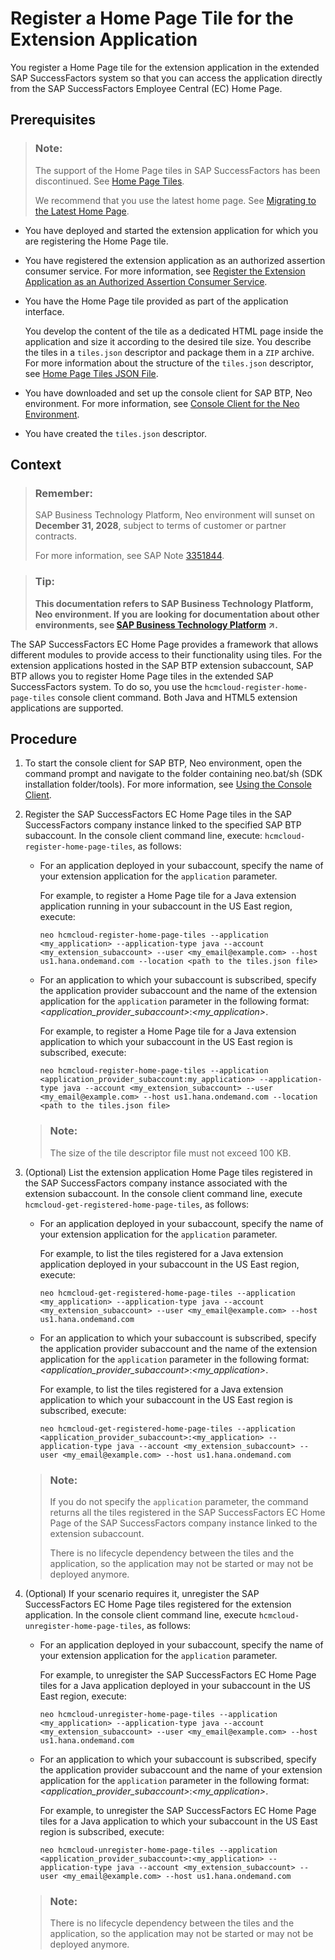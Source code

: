 <!-- loio6648ccfa8a654454b3f43631817c69ef -->

# Register a Home Page Tile for the Extension Application

You register a Home Page tile for the extension application in the extended SAP SuccessFactors system so that you can access the application directly from the SAP SuccessFactors Employee Central \(EC\) Home Page.



## Prerequisites

> ### Note:  
> The support of the Home Page tiles in SAP SuccessFactors has been discontinued. See [Home Page Tiles](https://help.sap.com/docs/SAP_SUCCESSFACTORS_PLATFORM/59f821da545a4bdb94f1eb8fa22e4b36/00c8674252d1461691bec004be68f425.html).
> 
> We recommend that you use the latest home page. See [Migrating to the Latest Home Page](https://help.sap.com/docs/SAP_SUCCESSFACTORS_PLATFORM/59f821da545a4bdb94f1eb8fa22e4b36/8d2921382f9544dc8d14cb249ec6a289.html).

-   You have deployed and started the extension application for which you are registering the Home Page tile.
-   You have registered the extension application as an authorized assertion consumer service. For more information, see [Register the Extension Application as an Authorized Assertion Consumer Service](https://help.sap.com/viewer/65de2977205c403bbc107264b8eccf4b/Cloud/en-US/47c4bfff70e94491a82353ddc66eb9a1.html).

-   You have the Home Page tile provided as part of the application interface.

    You develop the content of the tile as a dedicated HTML page inside the application and size it according to the desired tile size. You describe the tiles in a `tiles.json` descriptor and package them in a `ZIP` archive. For more information about the structure of the `tiles.json` descriptor, see [Home Page Tiles JSON File](home-page-tiles-json-file-872d124.md).

-   You have downloaded and set up the console client for SAP BTP, Neo environment. For more information, see [Console Client for the Neo Environment](../50-administration-and-ops-neo/console-client-for-the-neo-environment-7613230.md).

-   You have created the `tiles.json` descriptor.



## Context

> ### Remember:  
> SAP Business Technology Platform, Neo environment will sunset on **December 31, 2028**, subject to terms of customer or partner contracts.
> 
> For more information, see SAP Note [3351844](https://me.sap.com/notes/3351844).

> ### Tip:  
> **This documentation refers to SAP Business Technology Platform, Neo environment. If you are looking for documentation about other environments, see [SAP Business Technology Platform](https://help.sap.com/viewer/65de2977205c403bbc107264b8eccf4b/Cloud/en-US/6a2c1ab5a31b4ed9a2ce17a5329e1dd8.html "SAP Business Technology Platform (SAP BTP) is an integrated offering comprised of the following technology portfolios: application development; process automation; integration; data, analytics, and enterprise planning; artificial intelligence. The platform offers users the ability to turn data into business value, compose end-to-end business processes, connect entire IT landscapes, and personalize, build and extend SAP applications. This reduces the overall total cost of ownership maintaining SAP landscapes and third-party software across end-to-end business processes.") :arrow_upper_right:.**

The SAP SuccessFactors EC Home Page provides a framework that allows different modules to provide access to their functionality using tiles. For the extension applications hosted in the SAP BTP extension subaccount, SAP BTP allows you to register Home Page tiles in the extended SAP SuccessFactors system. To do so, you use the `hcmcloud-register-home-page-tiles` console client command. Both Java and HTML5 extension applications are supported.



<a name="loio6648ccfa8a654454b3f43631817c69ef__steps_b5d_h2k_lt"/>

## Procedure

1.  To start the console client for SAP BTP, Neo environment, open the command prompt and navigate to the folder containing neo.bat/sh \(SDK installation folder/tools\). For more information, see [Using the Console Client](../50-administration-and-ops-neo/using-the-console-client-8900b22.md).

2.  Register the SAP SuccessFactors EC Home Page tiles in the SAP SuccessFactors company instance linked to the specified SAP BTP subaccount. In the console client command line, execute: `hcmcloud-register-home-page-tiles`, as follows:

    -   For an application deployed in your subaccount, specify the name of your extension application for the `application` parameter.

        For example, to register a Home Page tile for a Java extension application running in your subaccount in the US East region, execute:

        ```
        neo hcmcloud-register-home-page-tiles --application <my_application> --application-type java --account <my_extension_subaccount> --user <my_email@example.com> --host us1.hana.ondemand.com --location <path to the tiles.json file>
        ```

    -   For an application to which your subaccount is subscribed, specify the application provider subaccount and the name of the extension application for the `application` parameter in the following format: *<application\_provider\_subaccount\>*:*<my\_application\>*.

        For example, to register a Home Page tile for a Java extension application to which your subaccount in the US East region is subscribed, execute:

        ```
        neo hcmcloud-register-home-page-tiles --application <application_provider_subaccount:my_application> --application-type java --account <my_extension_subaccount> --user <my_email@example.com> --host us1.hana.ondemand.com --location <path to the tiles.json file>
        ```


    > ### Note:  
    > The size of the tile descriptor file must not exceed 100 KB.

3.  \(Optional\) List the extension application Home Page tiles registered in the SAP SuccessFactors company instance associated with the extension subaccount. In the console client command line, execute `hcmcloud-get-registered-home-page-tiles`, as follows:

    -   For an application deployed in your subaccount, specify the name of your extension application for the `application` parameter.

        For example, to list the tiles registered for a Java extension application deployed in your subaccount in the US East region, execute:

        ```
        neo hcmcloud-get-registered-home-page-tiles --application <my_application> --application-type java --account <my_extension_subaccount> --user <my_email@example.com> --host us1.hana.ondemand.com
        ```

    -   For an application to which your subaccount is subscribed, specify the application provider subaccount and the name of the extension application for the `application` parameter in the following format: *<application\_provider\_subaccount\>*:*<my\_application\>*.

        For example, to list the tiles registered for a Java extension application to which your subaccount in the US East region is subscribed, execute:

        ```
        neo hcmcloud-get-registered-home-page-tiles --application <application_provider_subaccount>:<my_application> --application-type java --account <my_extension_subaccount> --user <my_email@example.com> --host us1.hana.ondemand.com
        ```


    > ### Note:  
    > If you do not specify the `application` parameter, the command returns all the tiles registered in the SAP SuccessFactors EC Home Page of the SAP SuccessFactors company instance linked to the extension subaccount.
    > 
    > There is no lifecycle dependency between the tiles and the application, so the application may not be started or may not be deployed anymore.

4.  \(Optional\) If your scenario requires it, unregister the SAP SuccessFactors EC Home Page tiles registered for the extension application. In the console client command line, execute `hcmcloud-unregister-home-page-tiles`, as follows:

    -   For an application deployed in your subaccount, specify the name of your extension application for the `application` parameter.

        For example, to unregister the SAP SuccessFactors EC Home Page tiles for a Java application deployed in your subaccount in the US East region, execute:

        ```
        neo hcmcloud-unregister-home-page-tiles --application <my_application> --application-type java --account <my_extension_subaccount> --user <my_email@example.com> --host us1.hana.ondemand.com
        ```

    -   For an application to which your subaccount is subscribed, specify the application provider subaccount and the name of your extension application for the `application` parameter in the following format: *<application\_provider\_subaccount\>*:*<my\_application\>*.

        For example, to unregister the SAP SuccessFactors EC Home Page tiles for a Java application to which your subaccount in the US East region is subscribed, execute:

        ```
        neo hcmcloud-unregister-home-page-tiles --application <application_provider_subaccount>:<my_application> --application-type java --account <my_extension_subaccount> --user <my_email@example.com> --host us1.hana.ondemand.com
        ```


    > ### Note:  
    > There is no lifecycle dependency between the tiles and the application, so the application may not be started or may not be deployed anymore.


